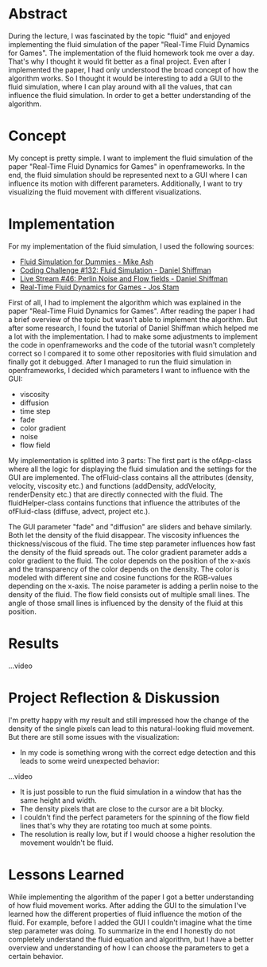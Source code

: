 # Abstract

During the lecture, I was fascinated by the topic "fluid" and enjoyed implementing the fluid simulation of the paper "Real-Time Fluid Dynamics for Games". The implementation of the fluid homework took me over a day. That's why I thought it would fit better as a final project. Even after I implemented the paper, I had only understood the broad concept of how the algorithm works. So I thought it would be interesting to add a GUI to the fluid simulation, where I can play around with all the values, that can influence the fluid simulation. In order to get a better understanding of the algorithm. 

# Concept

My concept is pretty simple. I want to implement the fluid simulation of the paper "Real-Time Fluid Dynamics for Games" in openframeworks. In the end, the fluid simulation should be represented next to a GUI where I can influence its motion with different parameters. Additionally, I want to try visualizing the fluid movement with different visualizations.

# Implementation

For my implementation of the fluid simulation, I used the following sources:
- [Fluid Simulation for Dummies - Mike Ash](https://mikeash.com/pyblog/fluid-simulation-for-dummies.html) 
- [Coding Challenge #132: Fluid Simulation - Daniel Shiffman](https://www.youtube.com/watch?v=alhpH6ECFvQ)
- [Live Stream #46: Perlin Noise and Flow fields - Daniel Shiffman](https://www.youtube.com/watch?v=sor1nwNIP9A)
- [Real-Time Fluid Dynamics for Games - Jos Stam](https://www.dgp.toronto.edu/public_user/stam/reality/Research/pdf/GDC03.pdf)

First of all, I had to implement the algorithm which was explained in the paper "Real-Time Fluid Dynamics for Games". After reading the paper I had a brief overview of the topic but wasn't able to implement the algorithm. But after some research, I found the tutorial of Daniel Shiffman which helped me a lot with the implementation. I had to make some adjustments to implement the code in openframeworks and the code of the tutorial wasn't completely correct so I compared it to some other repositories with fluid simulation and finally got it debugged. After I managed to run the fluid simulation in openframeworks, I decided which parameters I want to influence with the GUI:

- viscosity
- diffusion
- time step
- fade
- color gradient
- noise
- flow field

My implementation is splitted into 3 parts:
The first part is the ofApp-class where all the logic for displaying the fluid simulation and the settings for the GUI are implemented. The ofFluid-class contains all the attributes (density, velocity, viscosity etc.) and functions (addDensity, addVelocity, renderDensity etc.) that are directly connected with the fluid. The fluidHelper-class contains functions that influence the attributes of the ofFluid-class (diffuse, advect, project etc.).

The GUI parameter "fade" and "diffusion" are sliders and behave similarly. Both let the density of the fluid disappear. The viscosity influences the thickness/viscous of the fluid. The time step parameter influences how fast the density of the fluid spreads out. The color gradient parameter adds a color gradient to the fluid. The color depends on the position of the x-axis and the transparency of the color depends on the density. The color is modeled with different sine and cosine functions for the RGB-values depending on the x-axis. The noise parameter is adding a perlin noise to the density of the fluid. The flow field consists out of multiple small lines. The angle of those small lines is influenced by the density of the fluid at this position.

# Results

...video

# Project Reflection & Diskussion

I'm pretty happy with my result and still impressed how the change of the density of the single pixels can lead to this natural-looking fluid movement. But there are still some issues with the visualization: 
- In my code is something wrong with the correct edge detection and this leads to some weird unexpected behavior:

...video
- It is just possible to run the fluid simulation in a window that has the same height and width.
- The density pixels that are close to the cursor are a bit blocky.
- I couldn't find the perfect parameters for the spinning of the flow field lines that's why they are rotating too much at some points.
- The resolution is really low, but if I would choose a higher resolution the movement wouldn't be fluid.

# Lessons Learned

While implementing the algorithm of the paper I got a better understanding of how fluid movement works. After adding the GUI to the simulation I've learned how the different properties of fluid influence the motion of the fluid. For example, before I added the GUI I couldn't imagine what the time step parameter was doing. To summarize in the end I honestly do not completely understand the fluid equation and algorithm, but I have a better overview and understanding of how I can choose the parameters to get a certain behavior.